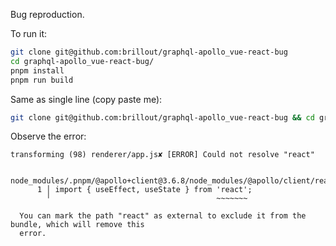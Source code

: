 Bug reproduction.

To run it:

```bash
git clone git@github.com:brillout/graphql-apollo_vue-react-bug
cd graphql-apollo_vue-react-bug/
pnpm install
pnpm run build
```

Same as single line (copy paste me):

```bash
git clone git@github.com:brillout/graphql-apollo_vue-react-bug && cd graphql-apollo_vue-react-bug/ && pnpm install && pnpm run build
```

Observe the error:

```
transforming (98) renderer/app.js✘ [ERROR] Could not resolve "react"

    node_modules/.pnpm/@apollo+client@3.6.8/node_modules/@apollo/client/react/hooks/useReactiveVar.js:1:36:
      1 │ import { useEffect, useState } from 'react';
        ╵                                     ~~~~~~~

  You can mark the path "react" as external to exclude it from the bundle, which will remove this
  error.
```
